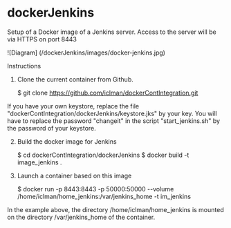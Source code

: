 # dockerJenkins

Setup of a Docker image of a Jenkins server.
Access to the server will be via HTTPS on port 8443

![Diagram] (/dockerJenkins/images/docker-jenkins.jpg)

Instructions

1) Clone the current container from Github. 

    $ git clone https://github.com/iclman/dockerContIntegration.git

If you have your own keystore, replace the file "dockerContIntegration/dockerJenkins/keystore.jks" by your key.
You will have to replace the password "changeit"  in the script "start_jenkins.sh" by the password of your keystore.
    
2) Build the docker image for Jenkins

    $ cd dockerContIntegration/dockerJenkins
    $ docker build -t image_jenkins . 

3) Launch a container based on this image

    $ docker run -p 8443:8443 -p 50000:50000 --volume /home/iclman/home_jenkins:/var/jenkins_home -t im_jenkins    
   
In the example above, the directory  /home/iclman/home_jenkins is mounted on the directory /var/jenkins_home of  the container.